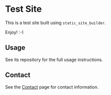 # Test Site

This is a test site built using `static_site_builder`.

Enjoy! :-)

## Usage

See its repository for the full usage instructions.

## Contact

See the [Contact](contact.html) page for contact information.
